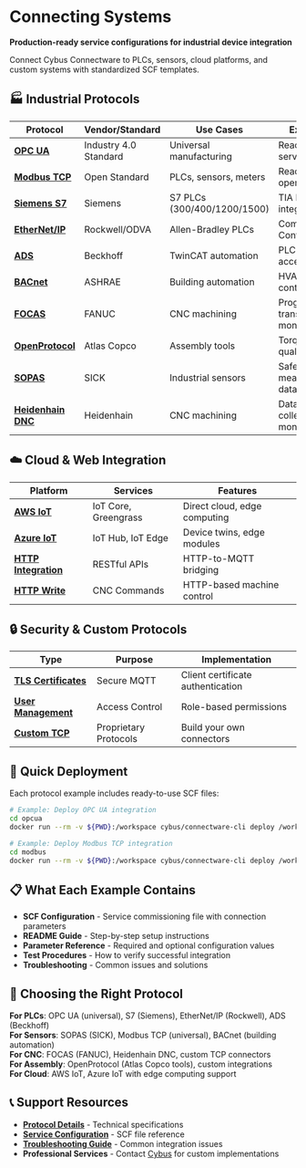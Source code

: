 # Connecting Systems

**Production-ready service configurations for industrial device integration**

Connect Cybus Connectware to PLCs, sensors, cloud platforms, and custom systems with standardized SCF templates.

## 🏭 Industrial Protocols

| Protocol | Vendor/Standard | Use Cases | Examples |
|----------|----------------|-----------|----------|
| **[OPC UA](./opcua/)** | Industry 4.0 Standard | Universal manufacturing | Read/write, server setup |
| **[Modbus TCP](./modbus/)** | Open Standard | PLCs, sensors, meters | Read/write operations |
| **[Siemens S7](./siemens-s7/)** | Siemens | S7 PLCs (300/400/1200/1500) | TIA Portal integration |
| **[EtherNet/IP](./ethernetip/)** | Rockwell/ODVA | Allen-Bradley PLCs | CompactLogix, ControlLogix |
| **[ADS](./ads/)** | Beckhoff | TwinCAT automation | PLC variable access |
| **[BACnet](./bacnet/)** | ASHRAE | Building automation | HVAC, lighting control |
| **[FOCAS](./focas/)** | FANUC | CNC machining | Program transfer, monitoring |
| **[OpenProtocol](./openprotocol/)** | Atlas Copco | Assembly tools | Torque data, quality control |
| **[SOPAS](./sopas/)** | SICK | Industrial sensors | Safety, measurement data |
| **[Heidenhain DNC](./heidenhain-dnc/)** | Heidenhain | CNC machining | Data collection, monitoring |

## ☁️ Cloud & Web Integration

| Platform | Services | Features |
|----------|----------|----------|
| **[AWS IoT](./aws-iot/)** | IoT Core, Greengrass | Direct cloud, edge computing |
| **[Azure IoT](./azure-iot/)** | IoT Hub, IoT Edge | Device twins, edge modules |
| **[HTTP Integration](./http-post-mqtt/)** | RESTful APIs | HTTP-to-MQTT bridging |
| **[HTTP Write](./http-write-cnc/)** | CNC Commands | HTTP-based machine control |

## 🔒 Security & Custom Protocols

| Type | Purpose | Implementation |
|------|---------|----------------|
| **[TLS Certificates](./mqtt-tls-certificates/)** | Secure MQTT | Client certificate authentication |
| **[User Management](./user-management/)** | Access Control | Role-based permissions |
| **[Custom TCP](./custom-tcp/)** | Proprietary Protocols | Build your own connectors |

## 🚀 Quick Deployment

Each protocol example includes ready-to-use SCF files:

```bash
# Example: Deploy OPC UA integration
cd opcua
docker run --rm -v ${PWD}:/workspace cybus/connectware-cli deploy /workspace/opcua-example-commissioning-file.yml

# Example: Deploy Modbus TCP integration  
cd modbus
docker run --rm -v ${PWD}:/workspace cybus/connectware-cli deploy /workspace/modbus-read-example.scf.yaml
```

## 📋 What Each Example Contains

- **SCF Configuration** - Service commissioning file with connection parameters
- **README Guide** - Step-by-step setup instructions
- **Parameter Reference** - Required and optional configuration values
- **Test Procedures** - How to verify successful integration
- **Troubleshooting** - Common issues and solutions

## 🎯 Choosing the Right Protocol

**For PLCs**: OPC UA (universal), S7 (Siemens), EtherNet/IP (Rockwell), ADS (Beckhoff)  
**For Sensors**: SOPAS (SICK), Modbus TCP (universal), BACnet (building automation)  
**For CNC**: FOCAS (FANUC), Heidenhain DNC, custom TCP connectors  
**For Assembly**: OpenProtocol (Atlas Copco tools), custom integrations  
**For Cloud**: AWS IoT, Azure IoT with edge computing support

## 📞 Support Resources

- **[Protocol Details](https://docs.cybus.io/documentation/industry-protocol-details)** - Technical specifications
- **[Service Configuration](https://docs.cybus.io/documentation/services)** - SCF file reference  
- **[Troubleshooting Guide](https://docs.cybus.io/)** - Common integration issues
- **Professional Services** - Contact [Cybus](https://www.cybus.io/) for custom implementations